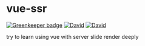 # vue-ssr

[![Greenkeeper badge](https://badges.greenkeeper.io/JounQin/vue-ssr.svg)](https://greenkeeper.io/)
[![David](https://img.shields.io/david/JounQin/vue-ssr.svg)](https://david-dm.org/JounQin/vue-ssr)
[![David](https://img.shields.io/david/dev/JounQin/vue-ssr.svg)](https://david-dm.org/JounQin/vue-ssr?type=dev)

try to learn using vue with server slide render deeply
